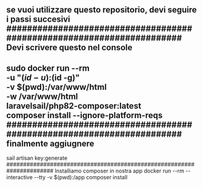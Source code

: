 se vuoi utilizzare questo repositorio, devi seguire i passi succesivi
######################################################################
Devi scrivere questo nel console
---------------------------------
sudo docker run --rm \
-u "$(id -u):$(id -g)" \
-v $(pwd):/var/www/html \
-w /var/www/html \
laravelsail/php82-composer:latest \
composer install --ignore-platform-reqs
######################################################################
finalmente aggiugnere
---------------------------------
sail artisan key:generate
######################################################################
Installiamo composer in nostra app
docker run --rm --interactive --tty -v $(pwd):/app composer install
